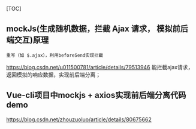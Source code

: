 [TOC]
## mockJs(生成随机数据，拦截 Ajax 请求， 模拟前后端交互)原理
    重写（如 $.ajax），利用beforeSend实现拦截
https://blog.csdn.net/u011500781/article/details/79513946
    能拦截ajax请求，返回模拟的响应数据，实现前后端分离；



## Vue-cli项目中mockjs + axios实现前后端分离代码demo
https://blog.csdn.net/zhouzuoluo/article/details/80675662
